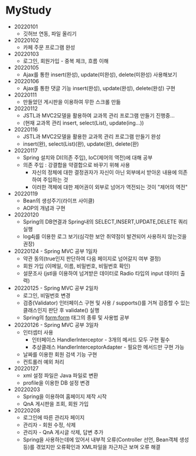 # MyStudy
* 20220101
    * 깃허브 연동, 파일 올리기
* 20220102
    * 카페 주문 프로그램 완성
* 20220103
    * 로그인, 회원가입 - 중복 체크, 흐름 이해
* 20220105
    * Ajax를 통한 insert(완성), update(미완성), delete(미완성) 사용해보기
* 20220106
    * Ajax를 통한 댓글 기능 insert(완성), update(완성), delete(완성) 구현
* 20220111
    * 만들었던 게시판을 이용하여 무한 스크롤 만듦
* 20220112
    * JSTL과 MVC2모델을 활용하여 교과목 관리 프로그램 만들기 진행중...
    * (현재 교과목 관리 insert, select(List), update(ing...))
* 20220116
    * JSTL과 MVC2모델을 활용한 교과목 관리 프로그램 만들기 완성
    * insert(완), select(List)(완), update(완), delete(완)
* 20220117
    * Spring 설치와 DI(의존 주입), IoC(제어의 역전)에 대해 공부
    * 의존 주입 : 강결합을 약결합으로 바꾸기 위해 사용
        * 자신의 정체에 대한 결정권자가 자신이 아닌 외부에서 받아온 내용에 의존하여 주입하는 것
        * 이러한 객체에 대한 제어권이 외부로 넘어가 역전되는 것이 "제어의 역전"
* 20220119
    * Bean의 생성주기(라이프 사이클)
    * AOP의 개념과 구현
* 20220120
    * Spring의 DB연결과 Spring내의 SELECT,INSERT,UPDATE,DELETE 쿼리 실행
    * log4j를 이용한 로그 보기(심각한 보안 취약점이 발견되어 사용하지 않는것을 권장)
* 20220124 - Spring MVC 공부 1일차
    * 약관 동의(true인지 판단하여 다음 페이지로 넘어갈지 여부 결정)
    * 회원 가입 (이메일, 이름, 비밀번호, 비밀번호 확인)
    * 설문조사 (jstl을 이용하여 넘겨받은 데이터로 Radio 타입의 input 데이터 출력)
* 20220125 - Spring MVC 공부 2일차
    * 로그인, 비밀번호 변경
    * 검증(Validator) 인터페이스 구현 및 사용 / supports()를 거쳐 검증할 수 있는 클래스인지 판단 후 validate() 실행
    * Spring의 <form:form> 태그의 종류 및 사용법 공부
* 20220126 - Spring MVC 공부 3일차
    * 인터셉터 사용
        * 인터페이스 HandlerInterceptor - 3개의 메서드 모두 구현 필수
        * 추상클래스 HandlerInterceptorAdapter - 필요한 메서드만 구현 가능
    * 날짜를 이용한 회원 검색 기능 구현
    * 컨트롤러 예외 처리
* 20220127
    * xml 설정 파일은 Java 파일로 변환
    * profile을 이용한 DB 설정 변경
* 20220203
    * Spring을 이용하여 홈페이지 제작 시작
    * QnA 게시판을 조회, 회원 가입
* 20220208
    * 로그인에 따른 관리자 페이지
    * 관리자 - 회원 수정, 삭제
    * 관리자 - QnA 게시글 삭제, 답변 추가
    * Spring을 사용하는데에 있어서 내부적 오류(Controller 선언, Bean객체 생성 등)를 겪었지만 오류확인과 XML파일을 차근차근 보며 오류 해결